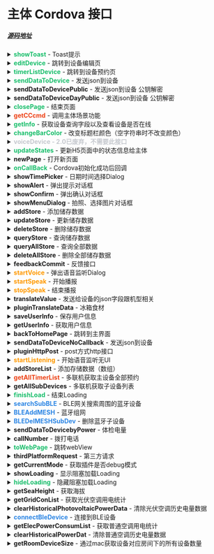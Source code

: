 # 主体 Cordova 接口

##### [源码地址](http://gitlab.example.com/iot-4/android/greeplus_in/blob/master/GreePlus-Plu-In/plugin_headpage/src/main/java/com/greeplugin/cordova/PluginInterface.java)

<details>
<summary><strong style="color: #19be6b;">showToast</strong> - Toast提示</summary>
<p>

```Java
/**
  * @param text 提示内容 类型String
  * @param type 1长提示 其它是短提示 类型int
  */
private void showToast(String text, int type) {}
```

</p>
</details>

<details>
<summary><strong style="color: #19be6b;">editDevice</strong> - 跳转到设备编辑页</summary>
<p>

```Java
/**
  * 跳转到设备编辑页
  * @param mac
  */
private void editDevice(String mac) {}
```

</p>
</details>

<details>
<summary><strong style="color: #19be6b;">timerListDevice</strong> - 跳转到设备预约页</summary>
<p>

```Java
/**
  * 跳转到设备预约页
  * @param mac
  */
private void timerListDevice(String mac) {}
```

</p>
</details>

<details>
<summary><strong style="color: #19be6b;">sendDataToDevice</strong> - 发送json到设备</summary>
<p>

```Java
/**
  * 发送json到设备
  * @param mac
  * @param json
  */
private void sendDataToDevice(final String mac, final String json, final boolean isFollowSysVibration, final CallbackContext callbackContext) {}
```

</p>
</details>

<details>
<summary><strong>sendDataToDevicePublic</strong> - 发送json到设备 公钥解密</summary>
<p>

```Java
/**
  * 发送json到设备 公钥解密
  * @param mac
  * @param json
  */
private void sendDataToDevicePublic(final String mac, final String json, final boolean isFollowSysVibration, final CallbackContext callbackContext) {}
```

</p>
</details>

<details>
<summary><strong>sendDataToDeviceDayPublic</strong> - 发送json到设备 公钥解密</summary>
<p>

```Java
/**
  * 发送json到设备 公钥解密
  * @param mac
  * @param json
  */
private void sendDataToDeviceDayPublic(final String mac, final String json, final boolean isFollowSysVibration, final CallbackContext callbackContext) {}
```

</p>
</details>

<details>
<summary><strong style="color: #19be6b;">closePage</strong> - 结束页面</summary>
<p>

```Java
/**
  * 结束页面
  */
private void closePage(String data) {}
```

</p>
</details>

<details>
<summary><strong style="color: #ed4014;">getCCcmd</strong> - 调用主体场景功能</summary>
<p>

```Java
/**
  * 调用主体场景功能
  * @param mac
  * @param cmd
  * @param remark 场景模式返回给主体的指令名称
  * @param dat
  */
private void getCCcmd(String mac, String cmd, String remark, String dat) {}
```

</p>
</details>

<details>
<summary><strong style="color: #19be6b;">getInfo</strong> - 获取设备查询字段以及查看设备是否在线</summary>
<p>

```Java
/**
  * 获取设备查询字段以及查看设备是否在线
  */
private void getInfo(final String mac, final CallbackContext callbackContext) {}
```

</p>
</details>

<details>
<summary><strong style="color: #19be6b;">changeBarColor</strong> - 改变标题栏颜色（空字符串时不改变颜色）</summary>
<p>

```Java
/**
  * 改变标题栏颜色（空字符串时不改变颜色）
  * @param color
  */
private void changeBarColor(final String color) {}
```

</p>
</details>

<details>
<summary><strong style="color: #c5c8ce;">voiceDevice - 2.0已废弃，不需要此接口</strong></summary>
<p>

```Java
/**
  * 2.0已废弃，不需要此接口
  * @param mac
  */
private void voiceDevice(String mac) {}
```

</p>
</details>

<details>
<summary><strong style="color: #19be6b;">updateStates</strong> - 更新H5页面中的状态信息给主体</summary>
<p>

```Java
/**
  * 更新H5页面中的状态信息给主体
  */
private void updateStates(String mac, String data) {}
```

</p>
</details>

<details>
<summary><strong>newPage</strong> - 打开新页面</summary>
<p>

```Java
/**
  * 打开新页面
  */
private void newPage(String url) {}
```

</p>
</details>

<details>
<summary><strong style="color: #19be6b;">onCallBack</strong> - Cordova初始化成功后回调</summary>
<p>

```Java
/**
  * Cordova初始化成功后回调
  */
private void onCallBack(CallbackContext callbackContext) {}
```

</p>
</details>

<details>
<summary><strong>showTimePicker</strong> - 日期时间选择Dialog</summary>
<p>

```Java
/**
  * 日期时间选择Dialog
  * @param type 0 显示时间和日期 1只显示日期 2只显示时间
  * @param callbackContext
  */
private void showTimePicker(int type, final CallbackContext callbackContext) {}
```

</p>
</details>

<details>
<summary><strong>showAlert</strong> - 弹出提示对话框</summary>
<p>

```Java
/**
  * 弹出提示对话框
  * @param msg
  * @param callbackContext
  */
private void showAlert(String title, String msg, final CallbackContext callbackContext) {}
```

</p>
</details>

<details>
<summary><strong>showConfirm</strong> - 弹出确认对话框</summary>
<p>

```Java
/**
  * 弹出确认对话框
  * @param msg
  * @param callbackContext
  */
private void showConfirm(String title, String msg, final CallbackContext callbackContext) {}
```

</p>
</details>

<details>
<summary><strong>showMenuDialog</strong> - 拍照、选择图片对话框</summary>
<p>

```Java
/**
  * 拍照、选择图片对话框
  */
private void showMenuDialog(String mac, final CallbackContext callbackContext) {}
```

</p>
</details>

<details>
<summary><strong>addStore</strong> - 添加储存数据</summary>
<p>

```Java
/**
  * 添加储存数据
  * @param mac
  * @param val
  */
private void addStore(String mac, String key, String val, CallbackContext callback) {}
```

</p>
</details>

<details>
<summary><strong>updateStore</strong> - 更新储存数据</summary>
<p>

```Java
/**
  * 更新储存数据
  * @param key
  * @param val
  */
private void updateStore(String mac, String key, String val, CallbackContext callback) {}
```

</p>
</details>

<details>
<summary><strong>deleteStore</strong> - 删除储存数据</summary>
<p>

```Java
/**
  * 删除储存数据
  * @param key
  */
private void deleteStore(String mac, String key, CallbackContext callback) {}
```

</p>
</details>

<details>
<summary><strong>queryStore</strong> - 查询储存数据</summary>
<p>

```Java
/**
  * 查询储存数据
  * @param key
  * @return
  */
private void queryStore(String mac, String key, final CallbackContext callbackContext) {}
```

</p>
</details>

<details>
<summary><strong>queryAllStore</strong> - 查询全部数据</summary>
<p>

```Java
/**
  * 查询全部数据
  * @param mac
  * @return
  */
private void queryAllStore(String mac, final CallbackContext callbackContext) {}
```

</p>
</details>

<details>
<summary><strong>deleteAllStore</strong> - 删除全部储存数据</summary>
<p>

```Java
/**
  * 删除全部储存数据
  */
private void deleteAllStore(String mac, CallbackContext callback) {}
```

</p>
</details>

<details>
<summary><strong>feedbackCommit</strong> - 反馈接口</summary>
<p>

```Java
/**
  * 反馈接口
  */
private void feedbackCommit(String mac) {}
```

</p>
</details>

<details>
<summary><strong style="color: #ff9900;">startVoice</strong> - 弹出语音监听Dialog</summary>
<p>

```Java
/**
  * 弹出语音监听Dialog
  * @param callbackContext
  */
private void startVoice(final CallbackContext callbackContext) {}
```

</p>
</details>

<details>
<summary><strong style="color: #ff9900;">startSpeak</strong> - 开始播报</summary>
<p>

```Java
/**
  * 开始播报
  * @param text
  */
private void startSpeak(String text) {}
```

</p>
</details>

<details>
<summary><strong style="color: #ff9900;">stopSpeak</strong> - 结束播报</summary>
<p>

```Java
/**
  * 结束播报
  */
private void stopSpeak() {}
```

</p>
</details>

<details>
<summary><strong>translateValue</strong> - 发送给设备的json字段跟机型相关</summary>
<p>

```Java
/**
  * 发送给设备的json字段跟机型相关
  */
private void translateValue(String jsonData) {}
```

</p>
</details>

<details>
<summary><strong>pluginTranslateData</strong> - 冰箱食材</summary>
<p>

```Java
/**
  * 冰箱食材
  */
private void pluginTranslateData(String url, String jsonData, final CallbackContext callbackContext) {}
```

</p>
</details>

<details>
<summary><strong>saveUserInfo</strong> - 保存用户信息</summary>
<p>

```Java
/**
  * 保存用户信息
  */
private void saveUserInfo(String key, String value) {}
```

</p>
</details>

<details>
<summary><strong>getUserInfo</strong> - 获取用户信息</summary>
<p>

```Java
/**
  * 获取用户信息
  */
private void getUserInfo(String key, String value, CallbackContext callbackContext) {}
```

</p>
</details>

<details>
<summary><strong>backToHomePage</strong> - 跳转到主界面</summary>
<p>

```Java
/**
  * 跳转到主界面
  */
private void backToHomePage() {}
```

</p>
</details>

<details>
<summary><strong>sendDataToDeviceNoCallback</strong> - 发送json到设备</summary>
<p>

```Java
/**
  * 发送json到设备
  * @param mac
  * @param json
  */
private void sendDataToDeviceNoCallback(final String mac, final String json, final boolean isFollowSysVibration) {}
```

</p>
</details>

<details>
<summary><strong>pluginHttpPost</strong> - post方式http接口</summary>
<p>

```Java
/**
  * post方式http接口
  * @param url             网址
  * @param params          需要输入请求参数
  * @param hearders        需要输入请求头
  * @param callbackContext 返回
  */
private void pluginHttpPost(String url, String hearders, String params, final CallbackContext callbackContext) {}
```

</p>
</details>

<details>
<summary><strong style="color: #ff9900;">startListening</strong> - 开始语音监听无UI</summary>
<p>

```Java
/**
  * 开始语音监听无UI
  * @param callbackContext
  */
private void startListening(final CallbackContext callbackContext) {}
```

</p>
</details>

<details>
<summary><strong>addStoreList</strong> - 添加存储数据（数组）</summary>
<p>

```Java
/**
  * 添加存储数据（数组）
  */
private void addStoreList(String json, CallbackContext callback) {}
```

</p>
</details>

<details>
<summary><strong style="color: #ed4014;">getAllTimerList</strong> - 多联机获取主设备全部预约</summary>
<p>

```Java
/**
  * 多联机获取主设备全部预约
  */
private void getAllTimerList(String subMac, String mainMac, final CallbackContext callbackContext) {}
```

</p>
</details>

<details>
<summary><strong>getAllSubDevices</strong> - 多联机获取子设备列表</summary>
<p>

```Java
/**
  * 多联机获取子设备列表
  */
private void getAllSubDevices(String subMac, String mainMac, final CallbackContext callbackContext) {}
```

</p>
</details>

<details>
<summary><strong style="color: #19be6b;">finishLoad</strong> - 结束Loading</summary>
<p>

```Java
/**
  * 结束Loading
  */
private void finishLoad() {}
```

</p>
</details>

<details>
<summary><strong style="color: #2b85e4;">searchSubBLE</strong> - BLE网关搜索周围的蓝牙设备</summary>
<p>

```Java
/**
  * BLE网关搜索周围的蓝牙设备
  */
private void searchSubBLE(boolean isStart, String mac, final CallbackContext callbackContext) {}
```

</p>
</details>

<details>
<summary><strong style="color: #2b85e4;">BLEAddMESH</strong> - 蓝牙组网</summary>
<p>

```Java
/**
  * 蓝牙组网
  */
public void BLEAddMESH(String mac, int subCount, JSONArray hashList, CallbackContext callbackContext) {}
```

</p>
</details>

<details>
<summary><strong style="color: #2b85e4;">BLEDelMESHSubDev</strong> - 删除蓝牙子设备</summary>
<p>

```Java
/**
  * 删除蓝牙子设备
  */
public void BLEDelMESHSubDev(String mac, int subCount, JSONArray hashList, CallbackContext callbackContext) {}
```

</p>
</details>

<details>
<summary><strong>sendDataToDevicebyPower</strong> - 体检电量</summary>
<p>

```Java
/**
  * 体检电量
  * @param mac
  * @param json
  */
private void sendDataToDevicebyPower(final String mac, final String json, final boolean isFollowSysVibration, final CallbackContext callbackContext) {}
```

</p>
</details>

<details>
<summary><strong>callNumber</strong> - 拨打电话</summary>
<p>

```Java
/**
  * 拨打电话
  */
private void callNumber(final String number) {}
```

</p>
</details>

<details>
<summary><strong style="color: #19be6b;">toWebPage</strong> - 跳转webView</summary>
<p>

```Java
/**
  * 跳转webView
  */
private void toWebPage(String url, String title) {}
```

</p>
</details>

<details>
<summary><strong>thirdPlatformRequest</strong> - 第三方请求</summary>
<p>

```Java
/**
  * 第三方请求
  */
private void thirdPlatformRequest(String json, String url, final CallbackContext callbackContext) {}
```

</p>
</details>

<details>
<summary><strong>getCurrentMode</strong> - 获取插件是否debug模式</summary>
<p>

```Java
/**
  * 获取插件是否debug模式
  */
private void getCurrentMode(CallbackContext callbackContext) {}
```

</p>
</details>

<details>
<summary><strong>showLoading</strong> - 显示阻塞加载Loading</summary>
<p>

```Java
/**
  * 显示阻塞加载Loading
  */
private void showLoading() {}
```

</p>
</details>

<details>
<summary><strong style="color: #19be6b;">hideLoading</strong> - 隐藏阻塞加载Loading</summary>
<p>

```Java
/**
  * 隐藏阻塞加载Loading
  */
private void hideLoading() {}
```

</p>
</details>

<details>
<summary><strong>getSeaHeight</strong> - 获取海拔</summary>
<p>

```Java
/**
  * 获取海拔
  * @param mac
  * @param callbackContext
  */
public void getSeaHeight(String mac, CallbackContext callbackContext) {}
```

</p>
</details>

<details>
<summary><strong>getGridConList</strong> - 获取光伏空调用电统计</summary>
<p>

```Java
/**
  * 获取光伏空调用电统计
  * @param mac
  * @param type
  */
public void getGridConList(final String mac, final String type, final CallbackContext callbackContext) {}
```

</p>
</details>

<details>
<summary><strong>clearHistoricalPhotovoltaicPowerData</strong> - 清除光伏空调历史电量数据</summary>
<p>

```Java
/**
  * 清除光伏空调历史电量数据
  * @param mac
  * @param callbackContext
  */
public void clearHistoricalPhotovoltaicPowerData(final String mac , final  CallbackContext callbackContext){}
```

</p>
</details>

<details>
<summary><strong style="color: #2b85e4;">connectBleDevice</strong> - 连接到BLE设备</summary>
<p>

```Java
/**
  * 连接到BLE设备
  * 该方法还未完善，先预留接口以及调用说明，
  * 后续蓝牙进入h5时，发起连接状态均由此入口
  * @param mac 设备mac
  * @param callbackContext 主体回调结果给H5的接口
  */
private void connectBleDevice(String mac, final CallbackContext callbackContext){}
```

</p>
</details>

<details>
<summary><strong>getElecPowerConsumList</strong> - 获取普通空调用电统计</summary>
<p>

```Java
/**
  * 获取普通空调用电统计
  * @param mac
  * @param type
  */
public void getElecPowerConsumList(final String mac, final String type, final CallbackContext callbackContext) {}
```

</p>
</details>

<details>
<summary><strong>clearHistoricalPowerDat</strong> - 清除普通空调历史电量数据</summary>
<p>

```Java
/**
  * 清除普通空调历史电量数据
  * @param mac
  * @param callbackContext
  */
public void clearHistoricalPowerDat(final String mac , final  CallbackContext callbackContext){}
```

</p>
</details>

<details>
<summary><strong>getRoomDeviceSize</strong> - 通过mac获取设备对应房间下的所有设备数量</summary>
<p>

```Java
/**
 * 通过mac获取设备对应房间下的所有设备数量
 * @param mac
 * @param callbackContext
 */
private void getRoomDeviceSize(String mac,CallbackContext callbackContext){}
```

</p>
</details>

